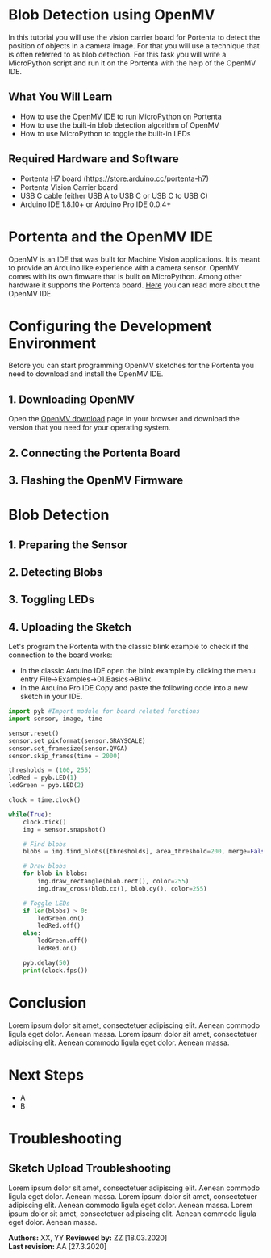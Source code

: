 # Blob Detection using OpenMV
In this tutorial you will use the vision carrier board for Portenta to detect the position of objects in a camera image. For that you will use a technique that is often referred to as blob detection. For this task you will write a MicroPython script and run it on the Portenta with the help of the OpenMV IDE.

## What You Will Learn
-   How to use the OpenMV IDE to run MicroPython on Portenta
-   How to use the built-in blob detection algorithm of OpenMV
-   How to use MicroPython to toggle the built-in LEDs

## Required Hardware and Software
-   Portenta H7 board (<https://store.arduino.cc/portenta-h7>)
-   Portenta Vision Carrier board
-   USB C cable (either USB A to USB C or USB C to USB C)
-   Arduino IDE 1.8.10+  or Arduino Pro IDE 0.0.4+ 

# Portenta and the OpenMV IDE
OpenMV is an IDE that was built for Machine Vision applications. It is meant to provide an Arduino like experience with a camera sensor. OpenMV comes with its own fimware that is built on MicroPython. Among other hardware it supports the Portenta board. [Here](https://openmv.io/) you can read more about the OpenMV IDE.


# Configuring the Development Environment
Before you can start programming OpenMV sketches for the Portenta you need to download and install the OpenMV IDE.

## 1. Downloading OpenMV
Open the [OpenMV download](https://openmv.io/pages/download) page in your browser and download the version that you need for your operating system. 

## 2. Connecting the Portenta Board

## 3. Flashing the OpenMV Firmware



# Blob Detection

## 1. Preparing the Sensor

## 2. Detecting Blobs

## 3. Toggling LEDs

## 4. Uploading the Sketch
Let's program the Portenta with the classic blink example to check if the connection to the board works:

-   In the classic Arduino IDE open the blink example by clicking the menu entry File->Examples->01.Basics->Blink. 
-   In the Arduino Pro IDE Copy and paste the following code into a new sketch in your IDE. 

```py
import pyb #Import module for board related functions
import sensor, image, time

sensor.reset()
sensor.set_pixformat(sensor.GRAYSCALE)
sensor.set_framesize(sensor.QVGA)
sensor.skip_frames(time = 2000)

thresholds = (100, 255)
ledRed = pyb.LED(1)
ledGreen = pyb.LED(2)

clock = time.clock()

while(True):
    clock.tick()
    img = sensor.snapshot()

    # Find blobs
    blobs = img.find_blobs([thresholds], area_threshold=200, merge=False)

    # Draw blobs
    for blob in blobs:
        img.draw_rectangle(blob.rect(), color=255)
        img.draw_cross(blob.cx(), blob.cy(), color=255)

    # Toggle LEDs
    if len(blobs) > 0:
        ledGreen.on()
        ledRed.off()
    else:
        ledGreen.off()
        ledRed.on()

    pyb.delay(50)
    print(clock.fps())

```

# Conclusion
Lorem ipsum dolor sit amet, consectetuer adipiscing elit. Aenean commodo ligula eget dolor. Aenean massa. Lorem ipsum dolor sit amet, consectetuer adipiscing elit. Aenean commodo ligula eget dolor. Aenean massa.  

# Next Steps
-   A
-   B

# Troubleshooting
## Sketch Upload Troubleshooting
Lorem ipsum dolor sit amet, consectetuer adipiscing elit. Aenean commodo ligula eget dolor. Aenean massa. Lorem ipsum dolor sit amet, consectetuer adipiscing elit. Aenean commodo ligula eget dolor. Aenean massa. Lorem ipsum dolor sit amet, consectetuer adipiscing elit. Aenean commodo ligula eget dolor. Aenean massa. 

**Authors:** XX, YY
**Reviewed by:** ZZ [18.03.2020]  
**Last revision:** AA [27.3.2020]
